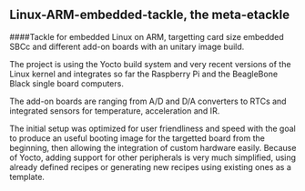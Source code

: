 ## Linux-ARM-embedded-tackle, the meta-etackle
####Tackle for embedded Linux on ARM, targetting card size embedded SBCc and different add-on boards with an unitary image build.

The project is using the Yocto build system and very recent versions of the Linux kernel and integrates so far the Raspberry Pi and the BeagleBone Black  single board computers.

The add-on boards are ranging from A/D and D/A converters to RTCs and integrated sensors for temperature, acceleration and IR.

The initial setup was optimized for user friendliness and speed with the goal to produce an useful booting image for the targetted board from the beginning, then allowing the integration of custom hardware easily. Because of Yocto, adding support for other peripherals is very much simplified, using already defined recipes or generating new recipes using existing ones as a template.
